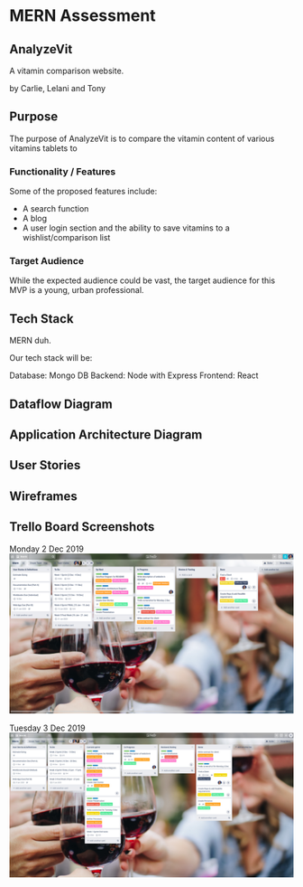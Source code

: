 # MERN Assessment

## AnalyzeVit

A vitamin comparison website.

by Carlie, Lelani and Tony

## Purpose
The purpose of AnalyzeVit is to compare the vitamin content of various vitamins tablets to 

### Functionality / Features

Some of the proposed features include:
* A search function
* A blog
* A user login section and the ability to save vitamins to a wishlist/comparison list

### Target Audience

While the expected audience could be vast, the target audience for this MVP is a young, urban professional.

## Tech Stack
MERN duh.

Our tech stack will be:

Database: Mongo DB
Backend: Node with Express
Frontend: React

## Dataflow Diagram

## Application Architecture Diagram

## User Stories

## Wireframes

## Trello Board Screenshots

Monday 2 Dec 2019
![Trello Day 1](docs/trello_2019-12-02.png)

Tuesday 3 Dec 2019
![Trello Day 2](docs/trello_2019-12-03.jpg)